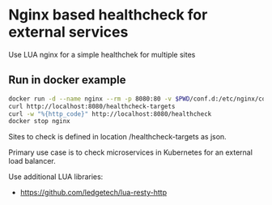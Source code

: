 # Nginx based healthcheck for external services

Use LUA nginx for a simple healthchek for multiple sites

## Run in docker example

```bash
docker run -d --name nginx --rm -p 8080:80 -v $PWD/conf.d:/etc/nginx/conf.d fabiocicerchia/nginx-lua:1.27-debian
curl http://localhost:8080/healthcheck-targets
curl -w "%{http_code}" http://localhost:8080/healthcheck
docker stop nginx
```

Sites to check is defined in location /healthcheck-targets as json.

Primary use case is to check microservices in Kubernetes for an external load balancer.

Use additional LUA libraries:

* https://github.com/ledgetech/lua-resty-http
